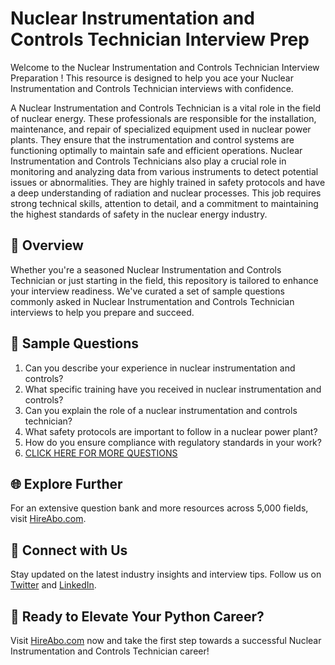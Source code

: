 # Nuclear Instrumentation and Controls Technician Interview Prep

Welcome to the Nuclear Instrumentation and Controls Technician Interview Preparation ! This resource is designed to help you ace your Nuclear Instrumentation and Controls Technician interviews with confidence.

A Nuclear Instrumentation and Controls Technician is a vital role in the field of nuclear energy. These professionals are responsible for the installation, maintenance, and repair of specialized equipment used in nuclear power plants. They ensure that the instrumentation and control systems are functioning optimally to maintain safe and efficient operations. Nuclear Instrumentation and Controls Technicians also play a crucial role in monitoring and analyzing data from various instruments to detect potential issues or abnormalities. They are highly trained in safety protocols and have a deep understanding of radiation and nuclear processes. This job requires strong technical skills, attention to detail, and a commitment to maintaining the highest standards of safety in the nuclear energy industry.

## 🚀 Overview

Whether you're a seasoned Nuclear Instrumentation and Controls Technician or just starting in the field, this repository is tailored to enhance your interview readiness. We've curated a set of sample questions commonly asked in Nuclear Instrumentation and Controls Technician interviews to help you prepare and succeed.

## 📝 Sample Questions

1. Can you describe your experience in nuclear instrumentation and controls?
2. What specific training have you received in nuclear instrumentation and controls?
3. Can you explain the role of a nuclear instrumentation and controls technician?
4. What safety protocols are important to follow in a nuclear power plant?
5. How do you ensure compliance with regulatory standards in your work?
6. [CLICK HERE FOR MORE QUESTIONS](https://hireabo.com/job/20_3_8/Nuclear%20Instrumentation%20and%20Controls%20Technician)

## 🌐 Explore Further

For an extensive question bank and more resources across 5,000 fields, visit [HireAbo.com](https://www.hireabo.com).

## 📱 Connect with Us

Stay updated on the latest industry insights and interview tips. Follow us on [Twitter](https://twitter.com/hireabo) and [LinkedIn](https://www.linkedin.com/in/hire-abo-3609972a8/).

## 🚀 Ready to Elevate Your Python Career?

Visit [HireAbo.com](https://www.hireabo.com) now and take the first step towards a successful Nuclear Instrumentation and Controls Technician career!